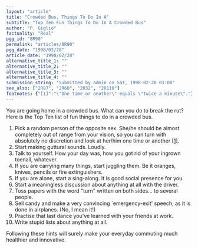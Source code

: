 ```yaml
---
layout: "article"
title: "Crowded Bus, Things To Do In A"
subtitle: "Top Ten Fun Things To Do In A Crowded Bus"
author: "P. Giglio"
factuality: "Real"
pgg_id: "8R90"
permalink: "articles/8R90"
pgg_date: "1998/02/28"
article_date: "1998/02/28"
alternative_title_1: ""
alternative_title_2: ""
alternative_title_3: ""
alternative_title_4: ""
submission_string: "Submitted by admin on Sat, 1998-02-28 01:00"
see_also: ["2R87", "2R68", "2R32", "2R110"]
footnotes: {"[1]":"\"One time or another\" equals \"twice a minute\"."}
---
```

<div>
<p>You are going home in a crowded bus. What can you do to break the rut? Here is the Top Ten list of fun things to do in a crowded bus.</p>
<ol>
<li value="1">Pick a random person of the opposite sex. She/he should be almost completely out of range from your vision, so you can turn with absolutely no discretion and look at her/him one time or another <a href="#footnotes.1" class="footnote-link">[1]</a>.</li>
<li value="2">Start making guttural sounds. Loudly.</li>
<li value="3">Talk to yourself. How your day was, how you got rid of your ingrown toenail, whatever.</li>
<li value="4">If you are carrying many things, start juggling them. Be it oranges, knives, pencils or fire extinguishers.</li>
<li value="5">If you are alone, start a sing-along. It is good social presence for you.</li>
<li value="6">Start a meaningless discussion about anything at all with the driver.</li>
<li value="7">Toss papers with the word "turn" written on both sides... to several people.</li>
<li value="8">Sell candy and make a very convincing `emergency-exit' speech, as it is done in airplanes. (No, I mean it!)</li>
<li value="9">Practise that last dance you've learned with your friends at work.</li>
<li value="10">Write stupid lists about anything at all.</li>
</ol>
<p>Following these hints will surely make your everyday commuting much healthier and innovative.</p>
</div>
